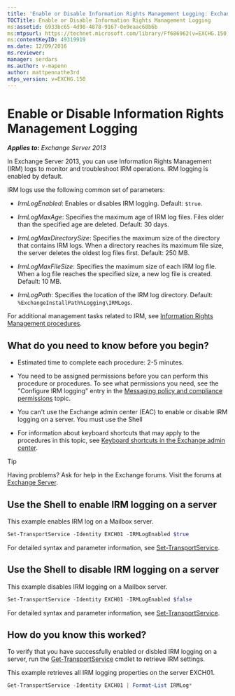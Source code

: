 ```yaml
---
title: 'Enable or Disable Information Rights Management Logging: Exchange 2013 Help'
TOCTitle: Enable or Disable Information Rights Management Logging
ms:assetid: 6933bc65-4d98-4878-9167-0e9eaac68b6b
ms:mtpsurl: https://technet.microsoft.com/library/Ff686962(v=EXCHG.150)
ms:contentKeyID: 49319919
ms.date: 12/09/2016
ms.reviewer: 
manager: serdars
ms.author: v-mapenn
author: mattpennathe3rd
mtps_version: v=EXCHG.150
---
```


# Enable or Disable Information Rights Management Logging

_**Applies to:** Exchange Server 2013_

In Exchange Server 2013, you can use Information Rights Management (IRM) logs to monitor and troubleshoot IRM operations. IRM logging is enabled by default.

IRM logs use the following common set of parameters:

- *IrmLogEnabled*: Enables or disables IRM logging. Default: `$true`.

- *IrmLogMaxAge*: Specifies the maximum age of IRM log files. Files older than the specified age are deleted. Default: 30 days.

- *IrmLogMaxDirectorySize*: Specifies the maximum size of the directory that contains IRM logs. When a directory reaches its maximum file size, the server deletes the oldest log files first. Default: 250 MB.

- *IrmLogMaxFileSize*: Specifies the maximum size of each IRM log file. When a log file reaches the specified size, a new log file is created. Default: 10 MB.

- *IrmLogPath*: Specifies the location of the IRM log directory. Default: `%ExchangeInstallPath%Logging\IRMLogs`.

For additional management tasks related to IRM, see [Information Rights Management procedures](information-rights-management-procedures-exchange-2013-help.md).

## What do you need to know before you begin?

- Estimated time to complete each procedure: 2-5 minutes.

- You need to be assigned permissions before you can perform this procedure or procedures. To see what permissions you need, see the "Configure IRM logging" entry in the [Messaging policy and compliance permissions](messaging-policy-and-compliance-permissions-exchange-2013-help.md) topic.

- You can't use the Exchange admin center (EAC) to enable or disable IRM logging on a server. You must use the Shell

- For information about keyboard shortcuts that may apply to the procedures in this topic, see [Keyboard shortcuts in the Exchange admin center](keyboard-shortcuts-in-the-exchange-admin-center-2013-help.md).

> [!TIP]
> Having problems? Ask for help in the Exchange forums. Visit the forums at [Exchange Server](https://go.microsoft.com/fwlink/p/?linkid=60612).

## Use the Shell to enable IRM logging on a server

This example enables IRM log on a Mailbox server.

```powershell
Set-TransportService -Identity EXCH01 -IRMLogEnabled $true
```

For detailed syntax and parameter information, see [Set-TransportService](https://technet.microsoft.com/library/jj215682\(v=exchg.150\)).

## Use the Shell to disable IRM logging on a server

This example disables IRM logging on a Mailbox server.

```powershell
Set-TransportService -Identity EXCH01 -IRMLogEnabled $false
```

For detailed syntax and parameter information, see [Set-TransportService](https://technet.microsoft.com/library/jj215682\(v=exchg.150\)).

## How do you know this worked?

To verify that you have successfully enabled or disbled IRM logging on a server, run the [Get-TransportService](https://technet.microsoft.com/library/jj215746\(v=exchg.150\)) cmdlet to retrieve IRM settings.

This example retrieves all IRM logging properties on the server EXCH01.

```powershell
Get-TransportService -Identity EXCH01 | Format-List IRMLog*
```
